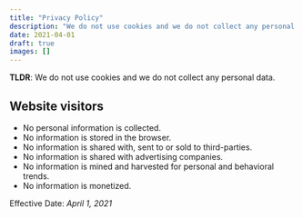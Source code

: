 ```yaml
---
title: "Privacy Policy"
description: "We do not use cookies and we do not collect any personal data."
date: 2021-04-01
draft: true
images: []
---
```


__TLDR__: We do not use cookies and we do not collect any personal data.

## Website visitors

- No personal information is collected.
- No information is stored in the browser.
- No information is shared with, sent to or sold to third-parties.
- No information is shared with advertising companies.
- No information is mined and harvested for personal and behavioral trends.
- No information is monetized.


Effective Date: _April 1, 2021_
